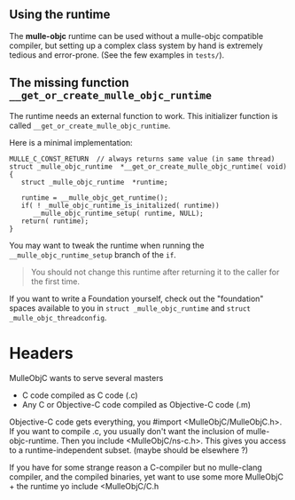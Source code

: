 ## Using the runtime

The **mulle-objc** runtime can be used without a mulle-objc compatible compiler,
but setting up a complex class system by hand is extremely tedious and
error-prone.
(See the few examples in `tests/`).


## The missing function `__get_or_create_mulle_objc_runtime`

The runtime needs an external function to work. This initializer function
is called `__get_or_create_mulle_objc_runtime`.

Here is a minimal implementation:

```
MULLE_C_CONST_RETURN  // always returns same value (in same thread)
struct _mulle_objc_runtime  *__get_or_create_mulle_objc_runtime( void)
{
   struct _mulle_objc_runtime  *runtime;

   runtime = __mulle_objc_get_runtime();
   if( ! _mulle_objc_runtime_is_initalized( runtime))
      __mulle_objc_runtime_setup( runtime, NULL);
   return( runtime);
}
```

You may want to tweak the runtime when running the `__mulle_objc_runtime_setup`
branch of the `if`.

> You should not change this runtime after returning it to the caller for the first time.

If you want to write a Foundation yourself, check out the "foundation" spaces
available to you in `struct _mulle_objc_runtime` and `struct _mulle_objc_threadconfig`.


# Headers

MulleObjC wants to serve several masters

* C code compiled as C code (.c)
* Any C or Objective-C code compiled as Objective-C code (.m)


Objective-C code gets everything, you #import <MulleObjC/MulleObjC.h>.
If you want to compile .c, you usually don't want the inclusion of
mulle-objc-runtime. Then you include <MulleObjC/ns-c.h>. This gives you
access to a runtime-independent subset. (maybe should be elsewhere ?)

If you have for some strange reason a C-compiler but no mulle-clang compiler,
and the compiled binaries, yet want to use some more MulleObjC + the runtime
yo include <MulleObjC/C.h

